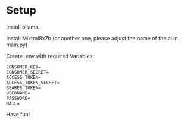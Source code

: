 # Setup

Install ollama.

Install Mixtral8x7b (or another one, please adjust the name of the ai in main.py)

Create .env with required Variables:
```
CONSUMER_KEY=
CONSUMER_SECRET=
ACCESS_TOKEN=
ACCESS_TOKEN_SECRET=
BEARER_TOKEN=
USERNAME=
PASSWORD=
MAIL=
```
Have fun!